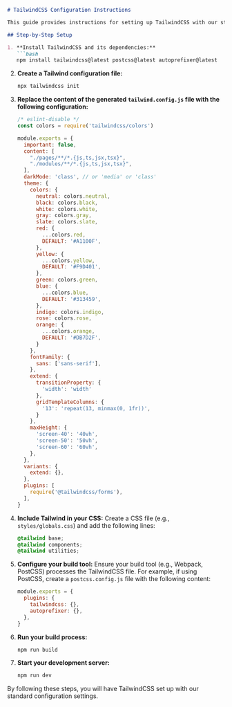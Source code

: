 ```markdown
# TailwindCSS Configuration Instructions

This guide provides instructions for setting up TailwindCSS with our standard configuration settings.

## Step-by-Step Setup

1. **Install TailwindCSS and its dependencies:**
   ```bash
   npm install tailwindcss@latest postcss@latest autoprefixer@latest
   ```

2. **Create a Tailwind configuration file:**
   ```bash
   npx tailwindcss init
   ```

3. **Replace the content of the generated `tailwind.config.js` file with the following configuration:**

   ```javascript:tailwind.config.js
   /* eslint-disable */
   const colors = require('tailwindcss/colors')

   module.exports = {
     important: false,
     content: [
       "./pages/**/*.{js,ts,jsx,tsx}",
       "./modules/**/*.{js,ts,jsx,tsx}",
     ],
     darkMode: 'class', // or 'media' or 'class'
     theme: {
       colors: {
         neutral: colors.neutral,
         black: colors.black,
         white: colors.white,
         gray: colors.gray,
         slate: colors.slate,
         red: {
           ...colors.red,
           DEFAULT: '#A1100F',
         },
         yellow: {
           ...colors.yellow,
           DEFAULT: '#F9D401',
         },
         green: colors.green,
         blue: {
           ...colors.blue,
           DEFAULT: '#313459',
         },
         indigo: colors.indigo,
         rose: colors.rose,
         orange: {
           ...colors.orange,
           DEFAULT: '#DB7D2F',
         }
       },
       fontFamily: {
         sans: ['sans-serif'],
       },
       extend: {
         transitionProperty: {
           'width': 'width'
         },
         gridTemplateColumns: {
           '13': 'repeat(13, minmax(0, 1fr))',
         }
       },
       maxHeight: {
         'screen-40': '40vh',
         'screen-50': '50vh',
         'screen-60': '60vh',
       },
     },
     variants: {
       extend: {},
     },
     plugins: [
       require('@tailwindcss/forms'),
     ],
   }
   ```

4. **Include Tailwind in your CSS:**
   Create a CSS file (e.g., `styles/globals.css`) and add the following lines:
   ```css
   @tailwind base;
   @tailwind components;
   @tailwind utilities;
   ```

5. **Configure your build tool:**
   Ensure your build tool (e.g., Webpack, PostCSS) processes the TailwindCSS file. For example, if using PostCSS, create a `postcss.config.js` file with the following content:
   ```javascript:postcss.config.js
   module.exports = {
     plugins: {
       tailwindcss: {},
       autoprefixer: {},
     },
   }
   ```

6. **Run your build process:**
   ```bash
   npm run build
   ```

7. **Start your development server:**
   ```bash
   npm run dev
   ```

By following these steps, you will have TailwindCSS set up with our standard configuration settings.
```